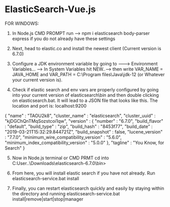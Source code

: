 # ElasticSearch-Vue.js
FOR WINDOWS: 

1) In Node.js CMD PROMPT run --> npm i elasticsearch body-parser express if you do not already have these settings

2) Next, head to elastic.co and install the newest client (Current version is 6.7.0)

3) Configure a JDK environment variable by going to ---> Environment Variables... --> In System Variables hit NEW..--> then write VAR_NAME = JAVA_HOME and 
VAR_PATH = C:\Program files\Java\jdk-12 (or Whatever your current version is). 

4) Check if elastic search and env vars are properly configured by going into your current version of elasticsearch\bin and then double clicking on elasticsearch.bat.
It will lead to a JSON file that looks like this. The location and port is: localhost:9200 

{
  "name" : "TAOU2k8",
  "cluster_name" : "elasticsearch",
  "cluster_uuid" : "kjDGChQnTMqSozstcoi1qw",
  "version" : {
    "number" : "6.7.0",
    "build_flavor" : "default",
    "build_type" : "zip",
    "build_hash" : "8453f77",
    "build_date" : "2019-03-21T15:32:29.844721Z",
    "build_snapshot" : false,
    "lucene_version" : "7.7.0",
    "minimum_wire_compatibility_version" : "5.6.0",
    "minimum_index_compatibility_version" : "5.0.0"
  },
  "tagline" : "You Know, for Search"
}

5) Now in Node.js terminal or CMD PRMT cd into C:User\..\Downloads\elasticsearch-6.7.0\bin>

6) From here, you will install elastic search if you have not already. Run elasticsearch-service.bat install

7) Finally, you can restart elasticsearch quickly and easily by staying within the directory and running elasticsearch-service.bat install|remove|start|stop|manager
